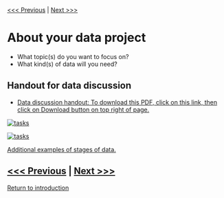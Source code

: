 [<<< Previous](dhdata.md) | [Next >>>](types.md)   

# About your data project
* What topic(s) do you want to focus on?
* What kind(s) of data will you need?

## Handout for data discussion 

* [ Data discussion handout: To download this PDF, click on this link, then click on Download button on top right of page.](https://github.com/SouthernMethodistUniversity/data/raw/master/sections/handoutdata.pdf)


[![tasks](https://github.com/DHRISMU/data/blob/master/images/datalifecycle.png)](https://github.com/DHRISMU/data/blob/master/sections/bigdatalessons.pdf)

[![tasks](https://github.com/DHRISMU/data/blob/master/images/3challenges.png)](https://github.com/DHRISMU/data/blob/master/sections/bigdatalessons.pdf)


[Additional examples of stages of data.](https://github.com/DHRI-Curriculum/Data-and-Ethics/blob/master/sections/stages.md)

[<<< Previous](dhdata.md) | [Next >>>](types.md)  
-----
[Return to introduction](https://github.com/SouthernMethodistUniversity/data)
